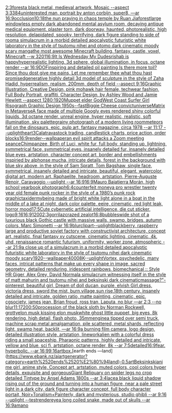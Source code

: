 [2:3](https://www.ebank.nz/aiartgenerator?category=2%3A3)[forest](https://www.ebank.nz/aiartgenerator?category=forest)[a black metal, medieval artwork, Mosaic --aspect 3:3](https://www.ebank.nz/aiartgenerator?category=a%2520black%2520metal%2C%2520medieval%2520artwork%2C%2520Mosaic%2520--aspect%25203%3A3)[384](https://www.ebank.nz/aiartgenerator?category=384)[uninterested man, portrait by anton corbijn, super8, —ar 16:9](https://www.ebank.nz/aiartgenerator?category=uninterested%2520man%2C%2520portrait%2520by%2520anton%2520corbijn%2C%2520super8%2C%2520%E2%80%94ar%252016%3A9)[occlusion](https://www.ebank.nz/aiartgenerator?category=occlusion)[10:18](https://www.ebank.nz/aiartgenerator?category=10%3A18)[the nun praying in chaos temple by Ruan Jia](https://www.ebank.nz/aiartgenerator?category=the%2520nun%2520praying%2520in%2520chaos%2520temple%2520by%2520Ruan%2520Jia)[forest](https://www.ebank.nz/aiartgenerator?category=forest)[large windowless empty dark abandoned mental asylum room, decaying antique medical equipment, plaster torn, dark doorway, haunted, photorealistic, high resolution, delapidated, spooky, terrifying, dark figure standing to side of room](https://www.ebank.nz/aiartgenerator?category=large%2520windowless%2520empty%2520dark%2520abandoned%2520mental%2520asylum%2520room%2C%2520decaying%2520antique%2520medical%2520equipment%2C%2520plaster%2520torn%2C%2520dark%2520doorway%2C%2520haunted%2C%2520photorealistic%2C%2520high%2520resolution%2C%2520delapidated%2C%2520spooky%2C%2520terrifying%2C%2520dark%2520figure%2520standing%2520to%2520side%2520of%2520room)[a simulacrum in a morbid detailed apocalyptic futuristic white laboratory in the style of tsutomu nihei and otomo dark cinematic moody scary manga](https://www.ebank.nz/aiartgenerator?category=a%2520simulacrum%2520in%2520a%2520morbid%2520detailed%2520apocalyptic%2520futuristic%2520white%2520laboratory%2520in%2520the%2520style%2520of%2520tsutomu%2520nihei%2520and%2520otomo%2520dark%2520cinematic%2520moody%2520scary%2520manga)[the most awesome Minecraft building, fantasy, castle, voxel, Minecraft --w 320](https://www.ebank.nz/aiartgenerator?category=the%2520most%2520awesome%2520Minecraft%2520building%2C%2520fantasy%2C%2520castle%2C%2520voxel%2C%2520Minecraft%2520--w%2520320)[1](https://www.ebank.nz/aiartgenerator?category=1)[16:9](https://www.ebank.nz/aiartgenerator?category=16%3A9)[It Is Wednesday My Dudes](https://www.ebank.nz/aiartgenerator?category=It%2520Is%2520Wednesday%2520My%2520Dudes)[rishab is happy](https://www.ebank.nz/aiartgenerator?category=rishab%2520is%2520happy)[hyperrealistic lighting, 3d sphere, global illumination, in focus, octane render --ar 16:9](https://www.ebank.nz/aiartgenerator?category=hyperrealistic%2520lighting%2C%25203d%2520sphere%2C%2520global%2520illumination%2C%2520in%2520focus%2C%2520octane%2520render%2520--ar%252016%3A9)[DOF](https://www.ebank.nz/aiartgenerator?category=DOF)[inspiring and detailed oil painting Is there more toil? Since thou dost give me pains, Let me remember thee what thou hast promised](https://www.ebank.nz/aiartgenerator?category=inspiring%2520and%2520detailed%2520oil%2520painting%2520Is%2520there%2520more%2520toil%3F%2520Since%2520thou%2520dost%2520give%2520me%2520pains%2C%2520Let%2520me%2520remember%2520thee%2520what%2520thou%2520hast%2520promised)[generative highly detail 3d model of sculpture in the style of Zaha Hadid, hyperrealism, realism, 200mm, depth of field --aspect 9:16](https://www.ebank.nz/aiartgenerator?category=generative%2520highly%2520detail%25203d%2520model%2520of%2520sculpture%2520in%2520the%2520style%2520of%2520Zaha%2520Hadid%2C%2520hyperrealism%2C%2520realism%2C%2520200mm%2C%2520depth%2520of%2520field%2520--aspect%25209%3A16)[Graphic Illustration, Creative Design, pink mohawk hair female, techwear fashion, Full Body Portrait, graffiti, Character Design, by Ashley Wood and Jamie Hewlett --aspect 1280:1920](https://www.ebank.nz/aiartgenerator?category=Graphic%2520Illustration%2C%2520Creative%2520Design%2C%2520pink%2520mohawk%2520hair%2520female%2C%2520techwear%2520fashion%2C%2520Full%2520Body%2520Portrait%2C%2520graffiti%2C%2520Character%2520Design%2C%2520by%2520Ashley%2520Wood%2520and%2520Jamie%2520Hewlett%2520--aspect%25201280%3A1920)[Muppet elder God](https://www.ebank.nz/aiartgenerator?category=Muppet%2520elder%2520God)[West Coast Surfer Girl Risograph Graphic Design 1950s](https://www.ebank.nz/aiartgenerator?category=West%2520Coast%2520Surfer%2520Girl%2520Risograph%2520Graphic%2520Design%25201950s)[--fast](https://www.ebank.nz/aiartgenerator?category=--fast)[Biggie Cheese convict](https://www.ebank.nz/aiartgenerator?category=Biggie%2520Cheese%2520convict)[universe](https://www.ebank.nz/aiartgenerator?category=universe)[Matrix in Metaverse](https://www.ebank.nz/aiartgenerator?category=Matrix%2520in%2520Metaverse)[A face made of multiple Googly eyes rendered shiny colorful liquids, 3d octane render, unreal engine, hyper realistic, realistic, soft illumination, sky palette](https://www.ebank.nz/aiartgenerator?category=A%2520face%2520made%2520of%2520multiple%2520Googly%2520eyes%2520rendered%2520shiny%2520colorful%2520liquids%2C%25203d%2520octane%2520render%2C%2520unreal%2520engine%2C%2520hyper%2520realistic%2C%2520realistic%2C%2520soft%2520illumination%2C%2520sky%2520palette)[grainy photograph of a modern living room](https://www.ebank.nz/aiartgenerator?category=grainy%2520photograph%2520of%2520a%2520modern%2520living%2520room)[meteors fall on the dinosaurs, epic, pulp art, fantasy magazine, circa 1978 --ar 11:17 --uplight](https://www.ebank.nz/aiartgenerator?category=meteors%2520fall%2520on%2520the%2520dinosaurs%2C%2520epic%2C%2520pulp%2520art%2C%2520fantasy%2520magazine%2C%2520circa%25201978%2520--ar%252011%3A17%2520--uplight)[heart](https://www.ebank.nz/aiartgenerator?category=heart)[3](https://www.ebank.nz/aiartgenerator?category=3)[Calatrava](https://www.ebank.nz/aiartgenerator?category=Calatrava)[stock trading, candlestick charts, price action, order blocks](https://www.ebank.nz/aiartgenerator?category=stock%2520trading%2C%2520candlestick%2520charts%2C%2520price%2520action%2C%2520order%2520blocks)[16:9](https://www.ebank.nz/aiartgenerator?category=16%3A9)[render](https://www.ebank.nz/aiartgenerator?category=render)[--wallpaper](https://www.ebank.nz/aiartgenerator?category=--wallpaper)[an evil spirit attacks a Zoom meeting seance](https://www.ebank.nz/aiartgenerator?category=an%2520evil%2520spirit%2520attacks%2520a%2520Zoom%2520meeting%2520seance)[Chimpanzee, Birth of Luci, white fur, full body, standing up, lightning, symmetrical face, symmetrical eyes, insanely detailed fur, insanely detailed blue eyes, artstation, character concept art, border and embellishments inspiried by alphonse mucha, intricate details, forest in the background with blue sky above, in the style of Sam Spratt, Tom Bagshaw, single face, symmetrical, insanely detailed and intricate, beautiful, elegant, watercolor, digital art, modern art, Raphaelite, headroom, artstation, Pierre-Auguste Renoir, Caravaggio --uplight --ar 16:9](https://www.ebank.nz/aiartgenerator?category=Chimpanzee%2C%2520Birth%2520of%2520Luci%2C%2520white%2520fur%2C%2520full%2520body%2C%2520standing%2520up%2C%2520lightning%2C%2520symmetrical%2520face%2C%2520symmetrical%2520eyes%2C%2520insanely%2520detailed%2520fur%2C%2520insanely%2520detailed%2520blue%2520eyes%2C%2520artstation%2C%2520character%2520concept%2520art%2C%2520border%2520and%2520embellishments%2520inspiried%2520by%2520alphonse%2520mucha%2C%2520intricate%2520details%2C%2520forest%2520in%2520the%2520background%2520with%2520blue%2520sky%2520above%2C%2520in%2520the%2520style%2520of%2520Sam%2520Spratt%2C%2520Tom%2520Bagshaw%2C%2520single%2520face%2C%2520symmetrical%2C%2520insanely%2520detailed%2520and%2520intricate%2C%2520beautiful%2C%2520elegant%2C%2520watercolor%2C%2520digital%2520art%2C%2520modern%2520art%2C%2520Raphaelite%2C%2520headroom%2C%2520artstation%2C%2520Pierre-Auguste%2520Renoir%2C%2520Caravaggio%2520--uplight%2520--ar%252016%3A9)[16:9](https://www.ebank.nz/aiartgenerator?category=16%3A9)[Mauro Bajatierra Morán, high school yearbook photograph](https://www.ebank.nz/aiartgenerator?category=Mauro%2520Bajatierra%2520Mor%C3%A1n%2C%2520high%2520school%2520yearbook%2520photograph)[6:4](https://www.ebank.nz/aiartgenerator?category=6%3A4)[counterfeit money](https://www.ebank.nz/aiartgenerator?category=counterfeit%2520money)[a pro wrestler twenty year old female punk rocker in the style of a 1980’s punk rock graphic](https://www.ebank.nz/aiartgenerator?category=a%2520pro%2520wrestler%2520twenty%2520year%2520old%2520female%2520punk%2520rocker%2520in%2520the%2520style%2520of%2520a%25201980%E2%80%99s%2520punk%2520rock%2520graphic)[taxidermy](https://www.ebank.nz/aiartgenerator?category=taxidermy)[being made of bright white light alone in a boat in the middle of a lake at night, dark color palette, eeire, cinematic, red light leak, horror mood](https://www.ebank.nz/aiartgenerator?category=being%2520made%2520of%2520bright%2520white%2520light%2520alone%2520in%2520a%2520boat%2520in%2520the%2520middle%2520of%2520a%2520lake%2520at%2520night%2C%2520dark%2520color%2520palette%2C%2520eeire%2C%2520cinematic%2C%2520red%2520light%2520leak%2C%2520horror%2520mood)[1](https://www.ebank.nz/aiartgenerator?category=1)[7:5](https://www.ebank.nz/aiartgenerator?category=7%3A5)[Cute cybernetic artificial intelligence, die cut sticker, logo](https://www.ebank.nz/aiartgenerator?category=Cute%2520cybernetic%2520artificial%2520intelligence%2C%2520die%2520cut%2520sticker%2C%2520logo)[9:16](https://www.ebank.nz/aiartgenerator?category=9%3A16)[16:9](https://www.ebank.nz/aiartgenerator?category=16%3A9)[1200](https://www.ebank.nz/aiartgenerator?category=1200)[2:3](https://www.ebank.nz/aiartgenerator?category=2%3A3)[gorrilaz](https://www.ebank.nz/aiartgenerator?category=gorrilaz)[crazed zealot](https://www.ebank.nz/aiartgenerator?category=crazed%2520zealot)[16:8](https://www.ebank.nz/aiartgenerator?category=16%3A8)[bubbles](https://www.ebank.nz/aiartgenerator?category=bubbles)[](https://www.ebank.nz/aiartgenerator?category=)[wide shot of a luxurious black Gothic castle with massive walls, swamp, bridges, autumn colors, Marc Simonetti --ar 16:9](https://www.ebank.nz/aiartgenerator?category=wide%2520shot%2520of%2520a%2520luxurious%2520black%2520Gothic%2520castle%2520with%2520massive%2520walls%2C%2520swamp%2C%2520bridges%2C%2520autumn%2520colors%2C%2520Marc%2520Simonetti%2520--ar%252016%3A9)[blur](https://www.ebank.nz/aiartgenerator?category=blur)[clipart](https://www.ebank.nz/aiartgenerator?category=clipart)[--uplight](https://www.ebank.nz/aiartgenerator?category=--uplight)[blackberry, raspberry large and productive soviet factory with constructivist architecture, concept art, realistic, final fantasy xv cutscene, cinematic lighting, cinematic, 4k, uhd, renaissance romantic futurism, uniformity, worker zone, atmospheric --ar 21:9](https://www.ebank.nz/aiartgenerator?category=blackberry%2C%2520raspberry%2520large%2520and%2520productive%2520soviet%2520factory%2520with%2520constructivist%2520architecture%2C%2520concept%2520art%2C%2520realistic%2C%2520final%2520fantasy%2520xv%2520cutscene%2C%2520cinematic%2520lighting%2C%2520cinematic%2C%25204k%2C%2520uhd%2C%2520renaissance%2520romantic%2520futurism%2C%2520uniformity%2C%2520worker%2520zone%2C%2520atmospheric%2520--ar%252021%3A9)[a close up of a simulacrum in a morbid detailed apocalyptic futuristic white laboratory in the style of tsutomu nihei dark cinematic moody scary](https://www.ebank.nz/aiartgenerator?category=a%2520close%2520up%2520of%2520a%2520simulacrum%2520in%2520a%2520morbid%2520detailed%2520apocalyptic%2520futuristic%2520white%2520laboratory%2520in%2520the%2520style%2520of%2520tsutomu%2520nihei%2520dark%2520cinematic%2520moody%2520scary)[1920](https://www.ebank.nz/aiartgenerator?category=1920)[--wallpaper](https://www.ebank.nz/aiartgenerator?category=--wallpaper)[4000](https://www.ebank.nz/aiartgenerator?category=4000)[8K](https://www.ebank.nz/aiartgenerator?category=8K)[--uplight](https://www.ebank.nz/aiartgenerator?category=--uplight)[Vortex, psychedelic, many faces, intricat patterns that make up every shape in image, sacred geometry, detailed renduring, iridescent rainbows, biomechanical :: Style HR Giger, Alex Grey, David Normal](https://www.ebank.nz/aiartgenerator?category=Vortex%2C%2520psychedelic%2C%2520many%2520faces%2C%2520intricat%2520patterns%2520that%2520make%2520up%2520every%2520shape%2520in%2520image%2C%2520sacred%2520geometry%2C%2520detailed%2520renduring%2C%2520iridescent%2520rainbows%2C%2520biomechanical%2520%3A%3A%2520Style%2520HR%2520Giger%2C%2520Alex%2520Grey%2C%2520David%2520Normal)[a simulacrum witnessing itself in the style of matt mahurin and tsutomu nihei and beksinski dark cinematic](https://www.ebank.nz/aiartgenerator?category=a%2520simulacrum%2520witnessing%2520itself%2520in%2520the%2520style%2520of%2520matt%2520mahurin%2520and%2520tsutomu%2520nihei%2520and%2520beksinski%2520dark%2520cinematic)[massage?"](https://www.ebank.nz/aiartgenerator?category=massage%3F%22)[- pinterest, beautiful girl, Dream of doll ducan, purple, elvish Girl,dress, victoria dress, sword,the mist, burn,village,sun rise,18th century, insanely detailed and intricate, golden ratio, matte painting, cinematic, epic, cgsociety, james jean, Brian froud, ross tran, Laputa, no blur —ar 2:3 --no blur](https://www.ebank.nz/aiartgenerator?category=-%2520pinterest%2C%2520beautiful%2520girl%2C%2520Dream%2520of%2520doll%2520ducan%2C%2520purple%2C%2520elvish%2520Girl%2Cdress%2C%2520victoria%2520dress%2C%2520sword%2Cthe%2520mist%2C%2520burn%2Cvillage%2Csun%2520rise%2C18th%2520century%2C%2520insanely%2520detailed%2520and%2520intricate%2C%2520golden%2520ratio%2C%2520matte%2520painting%2C%2520cinematic%2C%2520epic%2C%2520cgsociety%2C%2520james%2520jean%2C%2520Brian%2520froud%2C%2520ross%2520tran%2C%2520Laputa%2C%2520no%2520blur%2520%E2%80%94ar%25202%3A3%2520--no%2520blur)[11:17](https://www.ebank.nz/aiartgenerator?category=11%3A17)[200:50](https://www.ebank.nz/aiartgenerator?category=200%3A50)[procession of the black sloth by Norman Rockwell, grotty](https://www.ebank.nz/aiartgenerator?category=procession%2520of%2520the%2520black%2520sloth%2520by%2520Norman%2520Rockwell%2C%2520grotty)[elon musk kissing elon musk](https://www.ebank.nz/aiartgenerator?category=elon%2520musk%2520kissing%2520elon%2520musk)[white ghost little puppet, big eyes, 8k rendering, high detail, flash photo, 35mm](https://www.ebank.nz/aiartgenerator?category=white%2520ghost%2520little%2520puppet%2C%2520big%2520eyes%2C%25208k%2520rendering%2C%2520high%2520detail%2C%2520flash%2520photo%2C%252035mm)[engine](https://www.ebank.nz/aiartgenerator?category=engine)[a tipped over semi truck, machine scrap metal amalgamation, pile scattered, metal shards, reflecting light, swamp heat, backlit, —ar 16:9](https://www.ebank.nz/aiartgenerator?category=a%2520tipped%2520over%2520semi%2520truck%2C%2520machine%2520scrap%2520metal%2520amalgamation%2C%2520pile%2520scattered%2C%2520metal%2520shards%2C%2520reflecting%2520light%2C%2520swamp%2520heat%2C%2520backlit%2C%2520%E2%80%94ar%252016%3A9)[a burning film camera, logo design, detailed illustration style, artstation, linework](https://www.ebank.nz/aiartgenerator?category=a%2520burning%2520film%2520camera%2C%2520logo%2520design%2C%2520detailed%2520illustration%2520style%2C%2520artstation%2C%2520linework)[alien with a colorful dress riding a small spaceship, Pharaonic patterns, highly detailed and intricate, yellow and blue, sci fi, artstation, octane render, 8k --ar 7:5](https://www.ebank.nz/aiartgenerator?category=alien%2520with%2520a%2520colorful%2520dress%2520riding%2520a%2520small%2520spaceship%2C%2520Pharaonic%2520patterns%2C%2520highly%2520detailed%2520and%2520intricate%2C%2520yellow%2520and%2520blue%2C%2520sci%2520fi%2C%2520artstation%2C%2520octane%2520render%2C%25208k%2520--ar%25207%3A5)[detailed](https://www.ebank.nz/aiartgenerator?category=detailed)[16:9](https://www.ebank.nz/aiartgenerator?category=16%3A9)[fear.  hyperbolic.  --ar 16:9](https://www.ebank.nz/aiartgenerator?category=fear.%2520%2520hyperbolic.%2520%2520--ar%252016%3A9)[9:16](https://www.ebank.nz/aiartgenerator?category=9%3A16)[art](https://www.ebank.nz/aiartgenerator?category=art)[box.](https://www.ebank.nz/aiartgenerator?category=box.)[earth ends —land](https://www.ebank.nz/aiartgenerator?category=earth%2520ends%2520%E2%80%94land)[-0.5](https://www.ebank.nz/aiartgenerator?category=-0.5)[art](https://www.ebank.nz/aiartgenerator?category=art)[Beksinkski](https://www.ebank.nz/aiartgenerator?category=Beksinkski)[anime girl, anime style, Concept art, artstation, muted colors, cool colors hyper details, exquisite and gorgeous](https://www.ebank.nz/aiartgenerator?category=anime%2520girl%2C%2520anime%2520style%2C%2520Concept%2520art%2C%2520artstation%2C%2520muted%2520colors%2C%2520cool%2520colors%2520hyper%2520details%2C%2520exquisite%2520and%2520gorgeous)[Giant Reliquary on spider legs no crop detailed Tintype by Ansel Adams 1800s --ar 3:4](https://www.ebank.nz/aiartgenerator?category=Giant%2520Reliquary%2520on%2520spider%2520legs%2520no%2520crop%2520detailed%2520Tintype%2520by%2520Ansel%2520Adams%25201800s%2520--ar%25203%3A4)[lace](https://www.ebank.nz/aiartgenerator?category=lace)[a black liquid shadow rising out of the ground and turning into a human figure, near a pale street light in a dark city, dark figure character concept, full body character portait, Noir+Tonalism+Painterly, dark and mysterious, studio ghibli --ar 9:16 --uplight --test](https://www.ebank.nz/aiartgenerator?category=a%2520black%2520liquid%2520shadow%2520rising%2520out%2520of%2520the%2520ground%2520and%2520turning%2520into%2520a%2520human%2520figure%2C%2520near%2520a%2520pale%2520street%2520light%2520in%2520a%2520dark%2520city%2C%2520dark%2520figure%2520character%2520concept%2C%2520full%2520body%2520character%2520portait%2C%2520Noir%2BTonalism%2BPainterly%2C%2520dark%2520and%2520mysterious%2C%2520studio%2520ghibli%2520--ar%25209%3A16%2520--uplight%2520--test)[render](https://www.ebank.nz/aiartgenerator?category=render)[eye](https://www.ebank.nz/aiartgenerator?category=eye)[a long coiled snake, made out of skulls --ar 16:9](https://www.ebank.nz/aiartgenerator?category=a%2520long%2520coiled%2520snake%2C%2520made%2520out%2520of%2520skulls%2520--ar%252016%3A9)[amano](https://www.ebank.nz/aiartgenerator?category=amano)